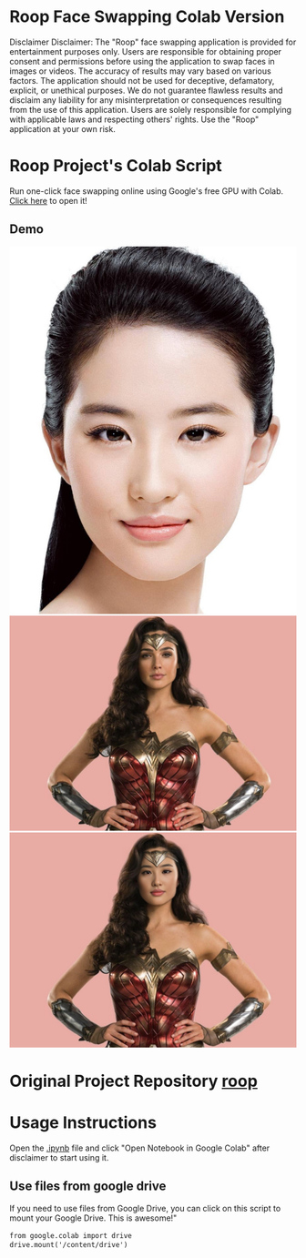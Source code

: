 # Roop Face Swapping Colab Version
Disclaimer
Disclaimer: The "Roop" face swapping application is provided for entertainment purposes only. Users are responsible for obtaining proper consent and permissions before using the application to swap faces in images or videos. The accuracy of results may vary based on various factors. The application should not be used for deceptive, defamatory, explicit, or unethical purposes. We do not guarantee flawless results and disclaim any liability for any misinterpretation or consequences resulting from the use of this application. Users are solely responsible for complying with applicable laws and respecting others' rights. Use the "Roop" application at your own risk.

# Roop Project's Colab Script
Run one-click face swapping online using Google's free GPU with Colab. [Click here](roop_colab.ipynb) to open it!

## Demo
![source](source.jpg)
![target](target.jpeg)
![Result](out.jpg)

# Original Project Repository [roop](https://github.com/s0md3v/roop/)

# Usage Instructions
Open the [.ipynb](roop_colab.ipynb) file and click "Open Notebook in Google Colab" after disclaimer to start using it.


## Use files from google drive
If you need to use files from Google Drive, you can click on this script to mount your Google Drive. This is awesome!"
```
from google.colab import drive
drive.mount('/content/drive')
```

